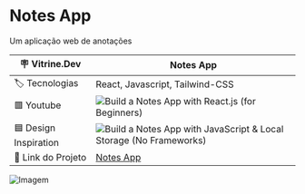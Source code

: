 # Notes App

Um aplicação web de anotações

| :placard: Vitrine.Dev | Notes App |
| --- | --- |
| :label: Tecnologias | React, Javascript, Tailwind-CSS |
| 🟥  Youtube | ![Build a Notes App with React.js (for Beginners)](https://www.youtube.com/watch?v=ulOKYl5sHGk&list=PLYWRR8iVrYwve3AHL5H4uk9PWiYBeOv04&index=11) |
| 🟦 Design Inspiration | ![Build a Notes App with JavaScript & Local Storage (No Frameworks)](https://www.youtube.com/watch?v=01YKQmia2Jw&list=PLYWRR8iVrYwve3AHL5H4uk9PWiYBeOv04&index=3&t=890s)
| 🔗 Link do Projeto | [Notes App](https://notes-app-orpin-delta.vercel.app/) |

![Imagem](https://github.com/J-Vinicius/notes-app/assets/80431647/4acc3672-b92d-4e8c-bf99-0844a13ef698#vitrinedev)
